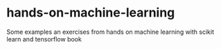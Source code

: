 # hands-on-machine-learning
Some examples an exercises from hands on machine learning with scikit learn and tensorflow book
